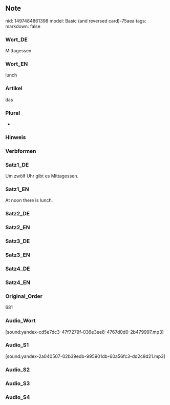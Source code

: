 ## Note
nid: 1497484861398
model: Basic (and reversed card)-75aea
tags: 
markdown: false

### Wort_DE
Mittagessen

### Wort_EN
lunch

### Artikel
das

### Plural
-

### Hinweis


### Verbformen


### Satz1_DE
Um zwölf Uhr gibt es Mittagessen.

### Satz1_EN
At noon there is lunch.

### Satz2_DE


### Satz2_EN


### Satz3_DE


### Satz3_EN


### Satz4_DE


### Satz4_EN


### Original_Order
681

### Audio_Wort
[sound:yandex-cd5e7dc3-47f7279f-036e3ee8-4767d0d0-2b479997.mp3]

### Audio_S1
[sound:yandex-2a040507-02b39edb-995901db-60a56fc3-dd2c8d21.mp3]

### Audio_S2


### Audio_S3


### Audio_S4

